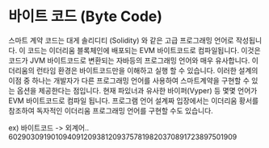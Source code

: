# 바이트 코드 (Byte Code)

스마트 계약 코드는 대게 솔리디티 (Solidity) 와 같은  고급 프로그래밍 언어로 작성됩니다. 이 코드는 이더리움 블록체인에 배포되는 EVM 바이트코드로 컴파일됩니다.
이것은 코드가 JVM 바이트코드로 변환되는 자바등의 프로그래밍 언어와 매우 유사합니다. 
이더리움의 런타임 환경은 바이트코드만을 이해하고 실행 할 수 있습니다. 이러한 설계의 이점 중 하나는 개발자가 다른 프로그래밍 언어를 사용하여 스마트계약을 구현할 수 있는
옵션을 제공한다는 점입니다. 현재 파있너과 유사한 바이퍼(Vyper) 등 몇몇 언어가 EVM 바이트코드로 컴파일 됩니다. 
프로그램 언어  설계짜 입장에서는 이더리움 황서를 참조하여 독자적인 이더리움 프로그래밍 언어를 구현할 수도 있습니다.

ex) 바이트코드 -> 외계어.. 6029030919010940912093812093757819820370891723897501909


